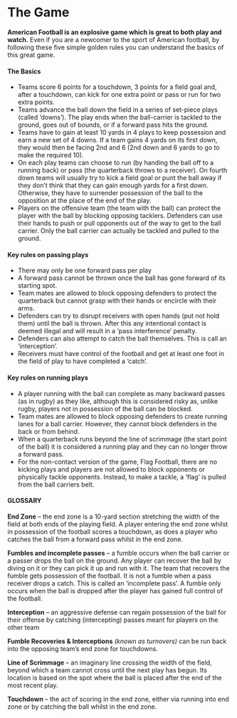# The Game

**American Football is an explosive game which is great to both play and watch.** Even if you are a newcomer to the sport of American football, by following these five simple golden rules you can understand the basics of this great game.

#### The Basics

- Teams score 6 points for a touchdown, 3 points for a field goal and, after a touchdown, can kick for one extra point or pass or run for two extra points.
- Teams advance the ball down the field in a series of set-piece plays (called ‘downs’). The play ends when the ball-carrier is tackled to the ground, goes out of bounds, or if a forward pass hits the ground.
- Teams have to gain at least 10 yards in 4 plays to keep possession and earn a new set of 4 downs. If a team gains 4 yards on its first down, they would then be facing 2nd and 6 (2nd down and 6 yards to go to make the required 10).    
- On each play teams can choose to run (by handing the ball off to a running back) or pass (the quarterback throws to a receiver). On fourth down teams will usually try to kick a field goal or punt the ball away if they don’t think that they can gain enough yards for a first down. Otherwise, they have to surrender possession of the ball to the opposition at the place of the end of the play.
- Players on the offensive team (the team with the ball) can protect the player with the ball by blocking opposing tacklers. Defenders can use their hands to push or pull opponents out of the way to get to the ball carrier. Only the ball carrier can actually be tackled and pulled to the ground.

#### Key rules on passing plays

- There may only be one forward pass per play
- A forward pass cannot be thrown once the ball has gone forward of its starting spot.
- Team mates are allowed to block opposing defenders to protect the quarterback but cannot grasp with their hands or encircle with their arms.
- Defenders can try to disrupt receivers with open hands (put not hold them) until the ball is thrown. After this any intentional contact is deemed illegal and will result in a ‘pass interference’ penalty.
- Defenders can also attempt to catch the ball themselves. This is call an ‘interception’.
- Receivers must have control of the football and get at least one foot in the field of play to have completed a ‘catch’.

#### Key rules on running plays

- A player running with the ball can complete as many backward passes (as in rugby) as they like, although this is considered risky as, unlike rugby, players not in possession of the ball can be blocked.
- Team mates are allowed to block opposing defenders to create running lanes for a ball carrier. However, they cannot block defenders in the back or from behind.
- When a quarterback runs beyond the line of scrimmage (the start point of the ball) it is considered a running play and they can no longer throw a forward pass.
- For the non-contact version of the game, Flag Football, there are no kicking plays and players are not allowed to block opponents or physically tackle opponents. Instead, to make a tackle, a ‘flag’ is pulled from the ball carriers belt.

#### GLOSSARY

**End Zone** – the end zone is a 10-yard section stretching the width of the field at both ends of the playing field. A player entering the end zone whilst in possession of the football scores a touchdown, as does a player who catches the ball from a forward pass whilst in the end zone.

**Fumbles and incomplete passes** – a fumble occurs when the ball carrier or a passer drops the ball on the ground. Any player can recover the ball by diving on it or they can pick it up and run with it. The team that recovers the fumble gets possession of the football. It is not a fumble when a pass receiver drops a catch. This is called an ‘incomplete pass’. A fumble only occurs when the ball is dropped after the player has gained full control of the football.

**Interception** – an aggressive defense can regain possession of the ball for their offense by catching (intercepting) passes meant for players on the other team

**Fumble Recoveries & Interceptions** *(known as turnovers)* can be run back into the opposing team’s end zone for touchdowns.

**Line of Scrimmage** – an imaginary line crossing the width of the field, beyond which a team cannot cross until the next play has begun. Its location is based on the spot where the ball is placed after the end of the most recent play.

**Touchdown** – the act of scoring in the end zone, either via running into end zone or by catching the ball whilst in the end zone.